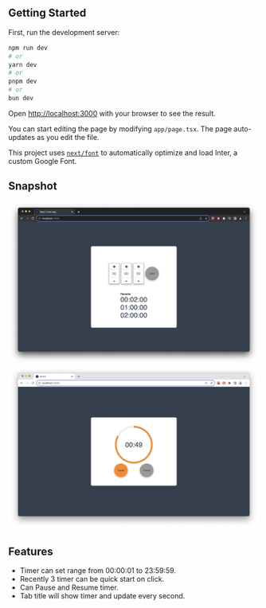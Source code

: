 ## Getting Started

First, run the development server:

```bash
npm run dev
# or
yarn dev
# or
pnpm dev
# or
bun dev
```

Open [http://localhost:3000](http://localhost:3000) with your browser to see the result.

You can start editing the page by modifying `app/page.tsx`. The page auto-updates as you edit the file.

This project uses [`next/font`](https://nextjs.org/docs/basic-features/font-optimization) to automatically optimize and load Inter, a custom Google Font.


## Snapshot

![setup.png](./01.png)
![running.png](./02.png)


## Features

- Timer can set range from 00:00:01 to 23:59:59.
- Recently 3 timer can be quick start on click.
- Can Pause and Resume timer.
- Tab title will show timer and update every second.
